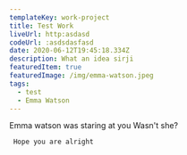 ```yaml
---
templateKey: work-project
title: Test Work
liveUrl: http:asdasd
codeUrl: :asdsdasfasd
date: 2020-06-12T19:45:18.334Z
description: What an idea sirji
featuredItem: true
featuredImage: /img/emma-watson.jpeg
tags:
  - test
  - Emma Watson
---
```

Emma watson was staring at you
Wasn't she?


```
 Hope you are alright
```